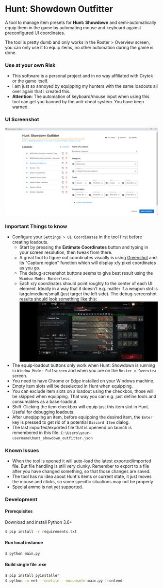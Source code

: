 # Hunt: Showdown Outfitter

A tool to manage item presets for **Hunt: Showdown** and semi-automatically
equip them in the game by automating mouse and keyboard against
preconfigured UI coordinates.

The tool is pretty dumb and only works in the Roster > Overview screen,
you can only use it to equip items, no other automation during the game
is done.

### Use at your own Risk

- This software is a personal project and in no way affiliated with Crytek or the game itself.
- I am just so annoyed by equipping my hunters with the same loadouts all over again that I created this.
- **Attention**: The automation of keyboard/mouse input when using this tool can get you banned by the anti-cheat system. You have been warned.

### UI Screenshot

![](docs/ui_screenshot.png)

### Important Things to know

- Configure your `Settings > UI Coordinates` in the tool first before creating loadouts.
  - Start by pressing the **Estimate Coordinates** button and typing in your screen resolution, then tweak from there.
  - A great tool to figure out coordinates visually is using [Greenshot](https://getgreenshot.org/) and its "Capture region" function which will display x/y pixel coordinates as you go.
  - The debug-screenshot buttons seems to give best result using the `Window Mode: Borderless`.
  - Each x/y coordinates should point roughly to the center of each UI element. Ideally in a way that it doesn't e.g. matter if a weapon slot is large/medium/small (just target the left side). The debug-screenshot results should look something like this:
    ![](docs/debug_screenshot.png)
- The equip-loadout buttons only work when Hunt: Showdown is running in `Window Mode: Fullscreen` and when you are on the `Roster > Overview` screen.
- You need to have Chrome or Edge installed on your Windows machine.
- Empty item slots will be deselected in Hunt when equipping.
- You can exclude item slots on a loadout using the checkbox, those will be skipped when equipping. That way you can e.g. just define tools and consumables as a base-loadout.
- Shift-Clicking the item checkbox will equip just this item slot in Hunt. Useful for debugging loadouts.
- After uneqipping an item, before equipping the desired item, the `Enter` key is pressed to get rid of a potential `Discard Item` dialog.
- The last imported/exported file that is openend on launch is remembered in this file: `C:\Users\your-username\hunt_showdown_outfitter.json`

### Known Issues

- When the tool is opened it will auto-load the latest exported/imported file. But file handling is still very clunky. Remember to export to a file after you have changed something, so that those changes are saved.
- The tool has no idea about Hunt's items or current state, it just moves the mouse and clicks, so some specific situations may not be properly
- Special ammo is not yet supported.

### Development

#### Prerequisites

Download and install Python 3.6+

```bash
$ pip install -r requirements.txt
```

#### Run local instance
```bash
$ python main.py
```

#### Build single file .exe

```bash
$ pip install pyinstaller
$ python -m eel --onefile --noconsole main.py frontend
```
